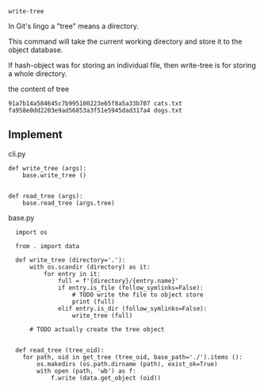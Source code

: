 
```
write-tree
```
In Git's lingo a "tree" means a directory.

This command will take the current working directory and store it to the object database.

If hash-object was for storing an individual file, then write-tree is for storing a whole directory.

the content of tree
```
91a7b14a584645c7b995100223e65f8a5a33b707 cats.txt
fa958e0dd2203e9ad56853a3f51e5945dad317a4 dogs.txt
```

## Implement
cli.py
```
def write_tree (args):
    base.write_tree ()


def read_tree (args):
    base.read_tree (args.tree)
```    

base.py
```
  import os

  from . import data

  def write_tree (directory='.'):
      with os.scandir (directory) as it:
          for entry in it:
              full = f'{directory}/{entry.name}'
              if entry.is_file (follow_symlinks=False):
                  # TODO write the file to object store
                  print (full)
              elif entry.is_dir (follow_symlinks=False):
                  write_tree (full)

      # TODO actually create the tree object


  def read_tree (tree_oid):
    for path, oid in get_tree (tree_oid, base_path='./').items ():
        os.makedirs (os.path.dirname (path), exist_ok=True)
        with open (path, 'wb') as f:
            f.write (data.get_object (oid))

```


